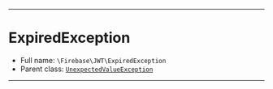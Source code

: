 ***

# ExpiredException





* Full name: `\Firebase\JWT\ExpiredException`
* Parent class: [`UnexpectedValueException`](../../UnexpectedValueException.md)






***


